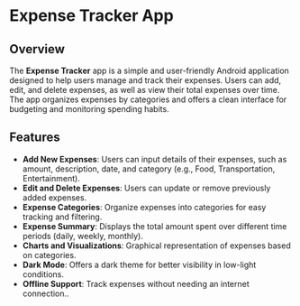 
# Expense Tracker App

## Overview

The **Expense Tracker** app is a simple and user-friendly Android application designed to help users manage and track their expenses. Users can add, edit, and delete expenses, as well as view their total expenses over time. The app organizes expenses by categories and offers a clean interface for budgeting and monitoring spending habits.

## Features

- **Add New Expenses**: Users can input details of their expenses, such as amount, description, date, and category (e.g., Food, Transportation, Entertainment).
- **Edit and Delete Expenses**: Users can update or remove previously added expenses.
- **Expense Categories**: Organize expenses into categories for easy tracking and filtering.
- **Expense Summary**: Displays the total amount spent over different time periods (daily, weekly, monthly).
- **Charts and Visualizations**: Graphical representation of expenses based on categories.
- **Dark Mode**: Offers a dark theme for better visibility in low-light conditions.
- **Offline Support**: Track expenses without needing an internet connection..